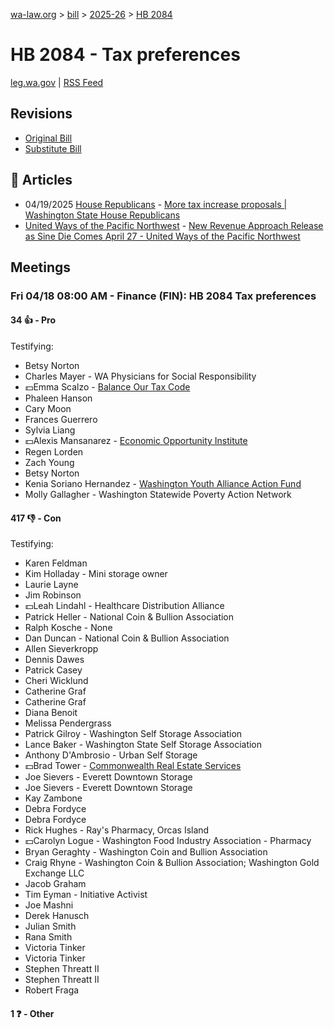 [wa-law.org](/) > [bill](/bill/) > [2025-26](/bill/2025-26/) > [HB 2084](/bill/2025-26/hb/2084/)

# HB 2084 - Tax preferences
[leg.wa.gov](https://app.leg.wa.gov/billsummary?BillNumber=2084&Year=2025&Initiative=false) | [RSS Feed](./rss.xml)

## Revisions
* [Original Bill](1/)
* [Substitute Bill](S/)

## 📰 Articles
* 04/19/2025 [House Republicans](/org/house_republicans/) - [More tax increase proposals | Washington State House Republicans](https://houserepublicans.wa.gov/current/more-tax-increase-proposals/#:~:text=House%20Bill%202084)
* [United Ways of the Pacific Northwest](/org/united_ways_of_the_pacific_northwest/) - [New Revenue Approach Release as Sine Die Comes April 27 - United Ways of the Pacific Northwest](https://www.uwpnw.org/legupdate04212025#:~:text=HB%202084)

## Meetings
### Fri 04/18 08:00 AM - Finance (FIN): HB 2084 Tax preferences
#### 34 👍 - Pro
Testifying:
* Betsy Norton
* Charles Mayer - WA Physicians for Social Responsibility
* 💵Emma Scalzo - [Balance Our Tax Code](/org/balance_our_tax_code/)
* Phaleen Hanson
* Cary Moon
* Frances Guerrero
* Sylvia Liang
* 💵Alexis Mansanarez - [Economic Opportunity Institute](/org/economic_opportunity_institute/)
* Regen Lorden
* Zach Young
* Betsy Norton
* Kenia Soriano Hernandez - [Washington Youth Alliance Action Fund](/org/washington_youth_alliance_action_fund/)
* Molly Gallagher - Washington Statewide Poverty Action Network

#### 417 👎 - Con
Testifying:
* Karen Feldman
* Kim Holladay - Mini storage owner
* Laurie Layne
* Jim Robinson
* 💵Leah Lindahl - Healthcare Distribution Alliance
* Patrick Heller - National Coin & Bullion Association
* Ralph Kosche - None
* Dan Duncan - National Coin & Bullion Association
* Allen Sieverkropp
* Dennis Dawes
* Patrick Casey
* Cheri Wicklund
* Catherine Graf
* Catherine Graf
* Diana Benoit
* Melissa Pendergrass
* Patrick Gilroy - Washington Self Storage Association
* Lance Baker - Washington State Self Storage Association
* Anthony D'Ambrosio - Urban Self Storage
* 💵Brad Tower - [Commonwealth Real Estate Services](/org/commonwealth_real_estate_services/)
* Joe Sievers - Everett Downtown Storage
* Joe Sievers - Everett Downtown Storage
* Kay Zambone
* Debra Fordyce
* Debra Fordyce
* Rick Hughes - Ray's Pharmacy, Orcas Island
* 💵Carolyn Logue - Washington Food Industry Association - Pharmacy
* Bryan Geraghty - Washington Coin and Bullion Association
* Craig Rhyne - Washington Coin & Bullion Association; Washington Gold Exchange LLC
* Jacob Graham
* Tim Eyman - Initiative Activist
* Joe Mashni
* Derek Hanusch
* Julian Smith
* Rana Smith
* Victoria Tinker
* Victoria Tinker
* Stephen Threatt II
* Stephen Threatt II
* Robert Fraga

#### 1 ❓ - Other
